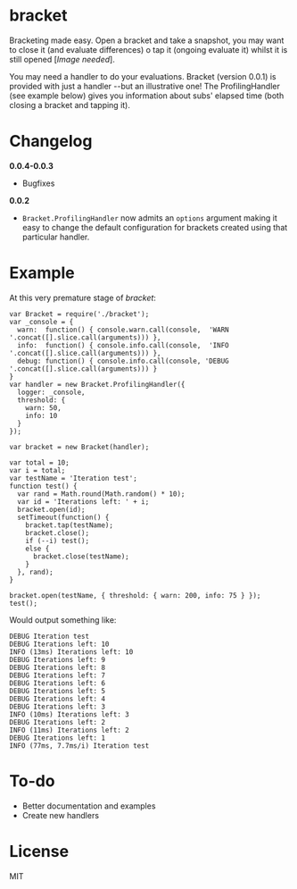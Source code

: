 bracket
=======

Bracketing made easy.
Open a bracket and take a snapshot, you may want to close it (and evaluate differences) o tap it (ongoing evaluate it) whilst it is still opened [*Image needed*].

You may need a handler to do your evaluations. Bracket (version 0.0.1) is provided with just a handler --but an illustrative one! The ProfilingHandler (see example below) gives you information about subs' elapsed time (both closing a bracket and tapping it).

Changelog
=========

**0.0.4-0.0.3** 

* Bugfixes

**0.0.2** 

* ```Bracket.ProfilingHandler``` now admits an ```options``` argument making it easy to change the default configuration for brackets created using that particular handler.


Example
=======

At this very premature stage of *bracket*:

```
var Bracket = require('./bracket');
var _console = {
  warn:  function() { console.warn.call(console,  'WARN '.concat([].slice.call(arguments))) },
  info:  function() { console.info.call(console,  'INFO '.concat([].slice.call(arguments))) },
  debug: function() { console.info.call(console, 'DEBUG '.concat([].slice.call(arguments))) }
}
var handler = new Bracket.ProfilingHandler({
  logger: _console,
  threshold: {
    warn: 50,
    info: 10
  }
});

var bracket = new Bracket(handler);

var total = 10;
var i = total;
var testName = 'Iteration test';
function test() {
  var rand = Math.round(Math.random() * 10);
  var id = 'Iterations left: ' + i;
  bracket.open(id);
  setTimeout(function() {
    bracket.tap(testName);
    bracket.close();
    if (--i) test();
    else {
      bracket.close(testName);
    }
  }, rand);
}

bracket.open(testName, { threshold: { warn: 200, info: 75 } });
test();
```


Would output something like:

```
DEBUG Iteration test
DEBUG Iterations left: 10
INFO (13ms) Iterations left: 10
DEBUG Iterations left: 9
DEBUG Iterations left: 8
DEBUG Iterations left: 7
DEBUG Iterations left: 6
DEBUG Iterations left: 5
DEBUG Iterations left: 4
DEBUG Iterations left: 3
INFO (10ms) Iterations left: 3
DEBUG Iterations left: 2
INFO (11ms) Iterations left: 2
DEBUG Iterations left: 1
INFO (77ms, 7.7ms/i) Iteration test
```

To-do
=====
* Better documentation and examples
* Create new handlers

License
=======
MIT

